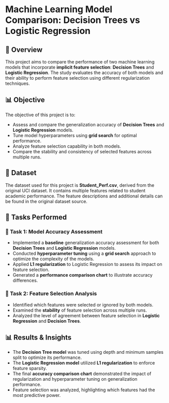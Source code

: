 # Machine Learning Model Comparison: Decision Trees vs Logistic Regression

## 📌 Overview
This project aims to compare the performance of two machine learning models that incorporate **implicit feature selection**: **Decision Trees** and **Logistic Regression**. The study evaluates the accuracy of both models and their ability to perform feature selection using different regularization techniques.

## 📊 Objective
The objective of this project is to:
- Assess and compare the generalization accuracy of **Decision Trees** and **Logistic Regression** models.
- Tune model hyperparameters using **grid search** for optimal performance.
- Analyze feature selection capability in both models.
- Compare the stability and consistency of selected features across multiple runs.

## 📂 Dataset
The dataset used for this project is **Student_Perf.csv**, derived from the original UCI dataset. It contains multiple features related to student academic performance. The feature descriptions and additional details can be found in the original dataset source.

## 📌 Tasks Performed
### 🔹 **Task 1: Model Accuracy Assessment**
- Implemented a **baseline** generalization accuracy assessment for both **Decision Trees** and **Logistic Regression** models.
- Conducted **hyperparameter tuning** using a **grid search** approach to optimize the complexity of the models.
- Applied **L1 regularization** to Logistic Regression to assess its impact on feature selection.
- Generated a **performance comparison chart** to illustrate accuracy differences.

### 🔹 **Task 2: Feature Selection Analysis**
- Identified which features were selected or ignored by both models.
- Examined the **stability** of feature selection across multiple runs.
- Analyzed the level of agreement between feature selection in **Logistic Regression** and **Decision Trees**.

## 📊 Results & Insights
- The **Decision Tree model** was tuned using depth and minimum samples split to optimize its performance.
- The **Logistic Regression model** utilized **L1 regularization** to enforce feature sparsity.
- The final **accuracy comparison chart** demonstrated the impact of regularization and hyperparameter tuning on generalization performance.
- Feature selection was analyzed, highlighting which features had the most predictive power.
